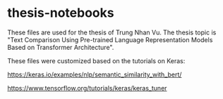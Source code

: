 # thesis-notebooks
These files are used for the thesis of Trung Nhan Vu. The thesis topic is "Text Comparison Using Pre-trained Language Representation Models 
Based on Transformer Architecture".

These files were customized based on the tutorials on Keras:

https://keras.io/examples/nlp/semantic_similarity_with_bert/

https://www.tensorflow.org/tutorials/keras/keras_tuner
